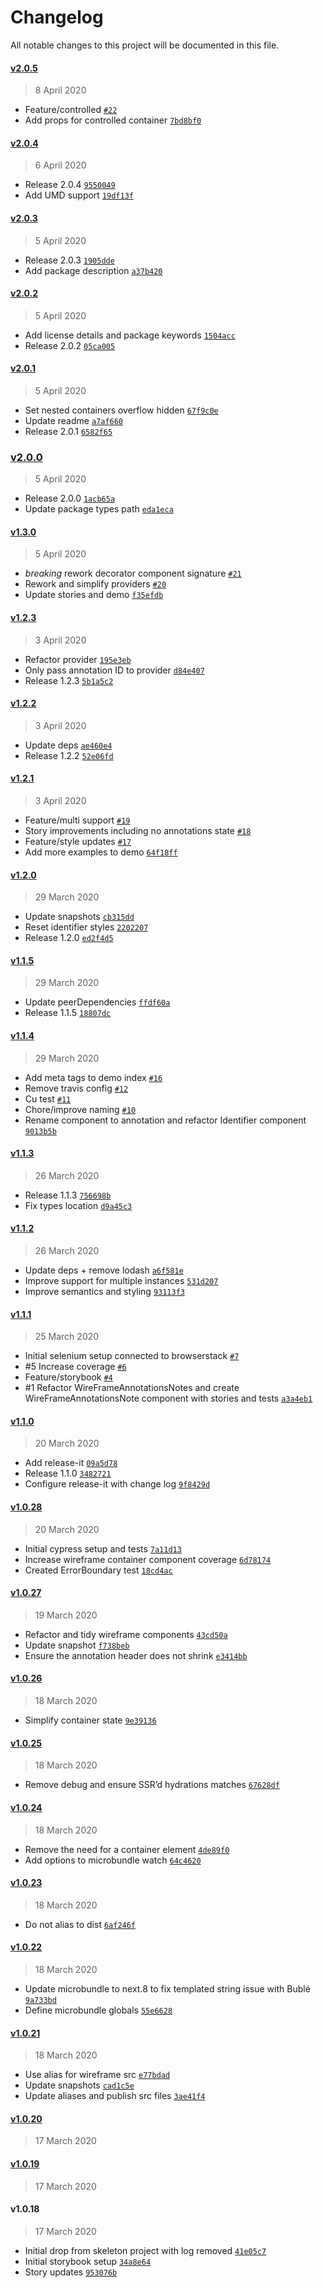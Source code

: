 # Changelog

All notable changes to this project will be documented in this file.

#### [v2.0.5](https://github.com/matt-dunn/react-wireframes/compare/v2.0.4...v2.0.5)

> 8 April 2020

- Feature/controlled [`#22`](https://github.com/matt-dunn/react-wireframes/pull/22)
- Add props for controlled container [`7bd8bf0`](https://github.com/matt-dunn/react-wireframes/commit/7bd8bf02a68787dbfdd6822820eb8ff913cfa41e)

#### [v2.0.4](https://github.com/matt-dunn/react-wireframes/compare/v2.0.3...v2.0.4)

> 6 April 2020

- Release 2.0.4 [`9550049`](https://github.com/matt-dunn/react-wireframes/commit/95500491916da4e4c4e63cc11b3ec2206c67d718)
- Add UMD support [`19df13f`](https://github.com/matt-dunn/react-wireframes/commit/19df13f7dfffb41da7afc15741e0c70231eef28b)

#### [v2.0.3](https://github.com/matt-dunn/react-wireframes/compare/v2.0.2...v2.0.3)

> 5 April 2020

- Release 2.0.3 [`1905dde`](https://github.com/matt-dunn/react-wireframes/commit/1905dde98ad3e971837642d61f0a350f0dade60b)
- Add package description [`a37b420`](https://github.com/matt-dunn/react-wireframes/commit/a37b420bb350e5b482dbfc06886365ddb30073ca)

#### [v2.0.2](https://github.com/matt-dunn/react-wireframes/compare/v2.0.1...v2.0.2)

> 5 April 2020

- Add license details and package keywords [`1504acc`](https://github.com/matt-dunn/react-wireframes/commit/1504accbc0c26dd9269e01de6102afa535b24364)
- Release 2.0.2 [`05ca005`](https://github.com/matt-dunn/react-wireframes/commit/05ca005e4254652275df9c6474e34e6f1f3a8ffa)

#### [v2.0.1](https://github.com/matt-dunn/react-wireframes/compare/v2.0.0...v2.0.1)

> 5 April 2020

- Set nested containers overflow hidden [`67f9c0e`](https://github.com/matt-dunn/react-wireframes/commit/67f9c0e2eecb6c769766b457c5f0215d954ded04)
- Update readme [`a7af660`](https://github.com/matt-dunn/react-wireframes/commit/a7af66052ac46bfba27d8dfd4f9fa24bb857c0ad)
- Release 2.0.1 [`6582f65`](https://github.com/matt-dunn/react-wireframes/commit/6582f653d6c117c9794633d4d05ba757d3efb0f1)

### [v2.0.0](https://github.com/matt-dunn/react-wireframes/compare/v1.3.0...v2.0.0)

> 5 April 2020

- Release 2.0.0 [`1acb65a`](https://github.com/matt-dunn/react-wireframes/commit/1acb65aead94d64eb640fb903c81b68b5ba6badd)
- Update package types path [`eda1eca`](https://github.com/matt-dunn/react-wireframes/commit/eda1eca3210fbf042a5f8ef0f4435f5691a5a6f5)

#### [v1.3.0](https://github.com/matt-dunn/react-wireframes/compare/v1.2.3...v1.3.0)

> 5 April 2020

- *breaking* rework decorator component signature [`#21`](https://github.com/matt-dunn/react-wireframes/pull/21)
- Rework and simplify providers [`#20`](https://github.com/matt-dunn/react-wireframes/pull/20)
- Update stories and demo [`f35efdb`](https://github.com/matt-dunn/react-wireframes/commit/f35efdbfe2148175e317aaf16c404bab432efae4)

#### [v1.2.3](https://github.com/matt-dunn/react-wireframes/compare/v1.2.2...v1.2.3)

> 3 April 2020

- Refactor provider [`195e3eb`](https://github.com/matt-dunn/react-wireframes/commit/195e3eb3197324342f074eeaf209e798def4038f)
- Only pass annotation ID to provider [`d84e407`](https://github.com/matt-dunn/react-wireframes/commit/d84e407426788a38ce99a31cfa96a04032d5d69c)
- Release 1.2.3 [`5b1a5c2`](https://github.com/matt-dunn/react-wireframes/commit/5b1a5c2b376b97320115a2d41baa84865b7741de)

#### [v1.2.2](https://github.com/matt-dunn/react-wireframes/compare/v1.2.1...v1.2.2)

> 3 April 2020

- Update deps [`ae460e4`](https://github.com/matt-dunn/react-wireframes/commit/ae460e448498769cf79ec212204d8985856d8278)
- Release 1.2.2 [`52e06fd`](https://github.com/matt-dunn/react-wireframes/commit/52e06fd542a44e351b7500f1a531e84cdc32e166)

#### [v1.2.1](https://github.com/matt-dunn/react-wireframes/compare/v1.2.0...v1.2.1)

> 3 April 2020

- Feature/multi support [`#19`](https://github.com/matt-dunn/react-wireframes/pull/19)
- Story improvements including no annotations state [`#18`](https://github.com/matt-dunn/react-wireframes/pull/18)
- Feature/style updates [`#17`](https://github.com/matt-dunn/react-wireframes/pull/17)
- Add more examples to demo [`64f18ff`](https://github.com/matt-dunn/react-wireframes/commit/64f18ff8f77f55e48cc10d8699e5c3bab2f07adf)

#### [v1.2.0](https://github.com/matt-dunn/react-wireframes/compare/v1.1.5...v1.2.0)

> 29 March 2020

- Update snapshots [`cb315dd`](https://github.com/matt-dunn/react-wireframes/commit/cb315dd2c362462f6deb62808f25af1e880c3edf)
- Reset identifier styles [`2202207`](https://github.com/matt-dunn/react-wireframes/commit/220220799280c53120310d993146ba0001e61983)
- Release 1.2.0 [`ed2f4d5`](https://github.com/matt-dunn/react-wireframes/commit/ed2f4d5d4a3d13b98de1cdde4227d16a2873763e)

#### [v1.1.5](https://github.com/matt-dunn/react-wireframes/compare/v1.1.4...v1.1.5)

> 29 March 2020

- Update peerDependencies [`ffdf60a`](https://github.com/matt-dunn/react-wireframes/commit/ffdf60a31f89cbe089902591966da27314763edb)
- Release 1.1.5 [`18807dc`](https://github.com/matt-dunn/react-wireframes/commit/18807dc1d4e4b7eaeef06c04d5a0420b652cba1c)

#### [v1.1.4](https://github.com/matt-dunn/react-wireframes/compare/v1.1.3...v1.1.4)

> 29 March 2020

- Add meta tags to demo index [`#16`](https://github.com/matt-dunn/react-wireframes/pull/16)
- Remove travis config [`#12`](https://github.com/matt-dunn/react-wireframes/pull/12)
- Cu test [`#11`](https://github.com/matt-dunn/react-wireframes/pull/11)
- Chore/improve naming [`#10`](https://github.com/matt-dunn/react-wireframes/pull/10)
- Rename component to annotation and refactor Identifier component [`9013b5b`](https://github.com/matt-dunn/react-wireframes/commit/9013b5b2ae3d61d0a279a556e23eb41878d4f195)

#### [v1.1.3](https://github.com/matt-dunn/react-wireframes/compare/v1.1.2...v1.1.3)

> 26 March 2020

- Release 1.1.3 [`756698b`](https://github.com/matt-dunn/react-wireframes/commit/756698be0e67c8dbb8b80ae5116f3786dcc2d5d5)
- Fix types location [`d9a45c3`](https://github.com/matt-dunn/react-wireframes/commit/d9a45c3fe034ad0841700db76f1c890ebc9c4459)

#### [v1.1.2](https://github.com/matt-dunn/react-wireframes/compare/v1.1.1...v1.1.2)

> 26 March 2020

- Update deps + remove lodash [`a6f581e`](https://github.com/matt-dunn/react-wireframes/commit/a6f581e221b8b076a3fb0e7a7e1bfdeff41b2a3c)
- Improve support for multiple instances [`531d207`](https://github.com/matt-dunn/react-wireframes/commit/531d2078acd994f7cb1834b68a3c69638da6d44e)
- Improve semantics and styling [`93113f3`](https://github.com/matt-dunn/react-wireframes/commit/93113f3a238eb08275a730941f4f04659e25b2c7)

#### [v1.1.1](https://github.com/matt-dunn/react-wireframes/compare/v1.1.0...v1.1.1)

> 25 March 2020

- Initial selenium setup connected to browserstack [`#7`](https://github.com/matt-dunn/react-wireframes/pull/7)
- #5 Increase coverage [`#6`](https://github.com/matt-dunn/react-wireframes/pull/6)
- Feature/storybook [`#4`](https://github.com/matt-dunn/react-wireframes/pull/4)
- #1 Refactor WireFrameAnnotationsNotes and create WireFrameAnnotationsNote component with stories and tests [`a3a4eb1`](https://github.com/matt-dunn/react-wireframes/commit/a3a4eb170e541b2ab0f0cf7f445299a6d9f49603)

#### [v1.1.0](https://github.com/matt-dunn/react-wireframes/compare/v1.0.28...v1.1.0)

> 20 March 2020

- Add release-it [`09a5d78`](https://github.com/matt-dunn/react-wireframes/commit/09a5d78f76bdf1aef87860f088885fe95b4862b2)
- Release 1.1.0 [`3482721`](https://github.com/matt-dunn/react-wireframes/commit/3482721868bfc9172283a912dde58d10108c2cf3)
- Configure release-it with change log [`9f8429d`](https://github.com/matt-dunn/react-wireframes/commit/9f8429db68e6f6e3aa278b4cc5940257d0a4e0cc)

#### [v1.0.28](https://github.com/matt-dunn/react-wireframes/compare/v1.0.27...v1.0.28)

> 20 March 2020

- Initial cypress setup and tests [`7a11d13`](https://github.com/matt-dunn/react-wireframes/commit/7a11d13258338fd1325c90ea889d73e8f2d01d7e)
- Increase wireframe container component coverage [`6d78174`](https://github.com/matt-dunn/react-wireframes/commit/6d78174235a5638f66efdb17bea69568e222a1f5)
- Created ErrorBoundary test [`18cd4ac`](https://github.com/matt-dunn/react-wireframes/commit/18cd4ac7afe450e50fc15f873a6f8a67b23d0af6)

#### [v1.0.27](https://github.com/matt-dunn/react-wireframes/compare/v1.0.26...v1.0.27)

> 19 March 2020

- Refactor and tidy wireframe components [`43cd50a`](https://github.com/matt-dunn/react-wireframes/commit/43cd50a59c95cf8a1c395d0f8b177c560b29477f)
- Update snapshot [`f738beb`](https://github.com/matt-dunn/react-wireframes/commit/f738beb78af8a5efac44d4788d7af18470163d3c)
- Ensure the annotation header does not shrink [`e3414bb`](https://github.com/matt-dunn/react-wireframes/commit/e3414bb8efbe3b518686914e5a245177754aee74)

#### [v1.0.26](https://github.com/matt-dunn/react-wireframes/compare/v1.0.25...v1.0.26)

> 18 March 2020

- Simplify container state [`9e39136`](https://github.com/matt-dunn/react-wireframes/commit/9e39136320d292047e20be562ed09054abf8a30c)

#### [v1.0.25](https://github.com/matt-dunn/react-wireframes/compare/v1.0.24...v1.0.25)

> 18 March 2020

- Remove debug and ensure SSR’d hydrations matches [`67628df`](https://github.com/matt-dunn/react-wireframes/commit/67628df2b288bca1254caacd6301ae2fa4d1f782)

#### [v1.0.24](https://github.com/matt-dunn/react-wireframes/compare/v1.0.23...v1.0.24)

> 18 March 2020

- Remove the need for a container element [`4de89f0`](https://github.com/matt-dunn/react-wireframes/commit/4de89f053dd43541f820bd9ded4c740f7c82939d)
- Add options to microbundle watch [`64c4620`](https://github.com/matt-dunn/react-wireframes/commit/64c4620779694a23c0fb5826fab6e9b0ec99fbb5)

#### [v1.0.23](https://github.com/matt-dunn/react-wireframes/compare/v1.0.22...v1.0.23)

> 18 March 2020

- Do not alias to dist [`6af246f`](https://github.com/matt-dunn/react-wireframes/commit/6af246fbba398f03809a794951398aea765938d5)

#### [v1.0.22](https://github.com/matt-dunn/react-wireframes/compare/v1.0.21...v1.0.22)

> 18 March 2020

- Update microbundle to next.8 to fix templated string issue with Bublé [`9a733bd`](https://github.com/matt-dunn/react-wireframes/commit/9a733bd7834fd5d32eefc16b06bad4f290a2522a)
- Define microbundle globals [`55e6628`](https://github.com/matt-dunn/react-wireframes/commit/55e66280ddbba29000c72871fbd6fb5192597c2a)

#### [v1.0.21](https://github.com/matt-dunn/react-wireframes/compare/v1.0.20...v1.0.21)

> 18 March 2020

- Use alias for wireframe src [`e77bdad`](https://github.com/matt-dunn/react-wireframes/commit/e77bdadc9d3ae0f0fe3009b5bcea97ec3095d13e)
- Update snapshots [`cad1c5e`](https://github.com/matt-dunn/react-wireframes/commit/cad1c5ecef68f6b06d20c821bd9f55be2fc10628)
- Update aliases and publish src files [`3ae41f4`](https://github.com/matt-dunn/react-wireframes/commit/3ae41f45cf861ab6829855d2b04cdd30e7ae34c1)

#### [v1.0.20](https://github.com/matt-dunn/react-wireframes/compare/v1.0.19...v1.0.20)

> 17 March 2020

#### [v1.0.19](https://github.com/matt-dunn/react-wireframes/compare/v1.0.18...v1.0.19)

> 17 March 2020

#### v1.0.18

> 17 March 2020

- Initial drop from skeleton project with log removed [`41e05c7`](https://github.com/matt-dunn/react-wireframes/commit/41e05c7016fddaf651c8863fe32136dcdca8a451)
- Initial storybook setup [`34a8e64`](https://github.com/matt-dunn/react-wireframes/commit/34a8e645866fbf0035b14fd07f71b3beb862f1f7)
- Story updates [`953076b`](https://github.com/matt-dunn/react-wireframes/commit/953076bd9d8455a09f762363bee8f2b78f6dd5dd)
